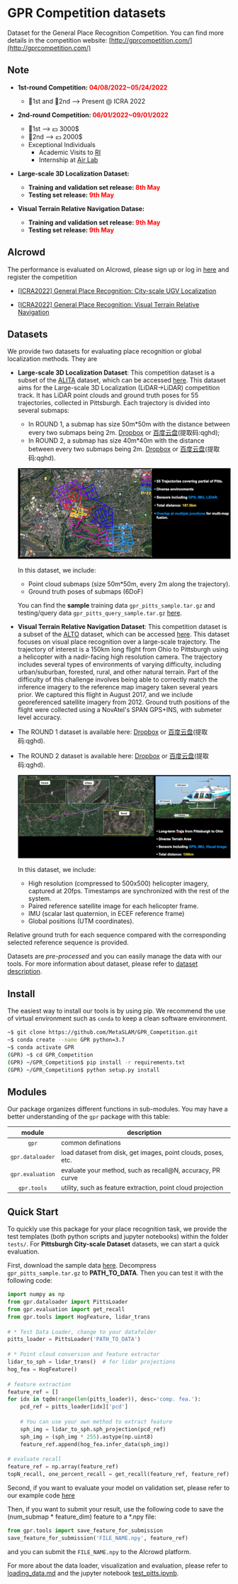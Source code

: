 # GPR Competition datasets

Dataset for the General Place Recognition Competition. You can find more details in the competition website: [http://gprcompetition.com/](http://gprcompetition.com/)

## Note
- **1st-round Competition: <font color=Red>04/08/2022~05/24/2022</font>**
  * :1st_place_medal:1st and :2nd_place_medal:2nd --> Present @ ICRA 2022

- **2nd-round Competition: <font color=Red>06/01/2022~09/01/2022</font>**
  * :1st_place_medal:1st --> :dollar: 3000$
  * :2nd_place_medal:2nd --> :dollar: 2000$
  * Exceptional Individuals 
    * Academic Visits to [RI](https://www.ri.cmu.edu/)
    * Internship at [Air Lab](http://theairlab.org/)

- **Large-scale 3D Localization Dataset:**
  * **Training and validation set release: <font color=Red>8th May</font>**
  * **Testing set release: <font color=Red>9th May</font>**

- **Visual Terrain Relative Navigation Datase:**
  * **Training and validation set release: <font color=Red>9th May</font>**
  * **Testing set release: <font color=Red>9th May</font>**

## AIcrowd
The performance is evaluated on AIcrowd, please sign up or log in [here](https://www.aicrowd.com/) and register the competition

* [[ICRA2022] General Place Recognition: City-scale UGV Localization](https://www.aicrowd.com/challenges/icra2022-general-place-recognition-city-scale-ugv-localization)

* [[ICRA2022] General Place Recognition: Visual Terrain Relative Navigation](https://www.aicrowd.com/challenges/icra2022-general-place-recognition-visual-terrain-relative-navigation)

## Datasets

We provide two datasets for evaluating place recognition or global localization methods. They are

- **Large-scale 3D Localization Dataset**: This competition dataset is a subset of the [ALITA](https://github.com/MetaSLAM/ALITA) dataset, which can be accessed [here](https://github.com/MetaSLAM/ALITA).
This dataset aims for the Large-scale 3D Localization (LiDAR$\rightarrow$LiDAR) competition track. It has LiDAR point clouds and ground truth poses for 55 trajectories, collected in Pittsburgh. Each trajectory is divided into several submaps: 
  * In ROUND 1, a submap has size 50m*50m with the distance between every two submaps being 2m. [Dropbox](https://www.dropbox.com/sh/q1w5dmghbkut553/AAAOCMaELmfHE4NN5cw06QBba?dl=0) or [百度云盘](https://pan.baidu.com/s/1M97bBnSoRhy-56NhAmpf7w)(提取码:qghd); 
  * In ROUND 2, a submap has size 40m*40m with the distance between every two submaps being 2m. [Dropbox](https://www.dropbox.com/sh/mgqypozwz1l8z9x/AABshUNN5lu8sWGVE5CtEhjoa?dl=0) or [百度云盘](https://pan.baidu.com/s/1M97bBnSoRhy-56NhAmpf7w)(提取码:qghd).
    
  ![pitts_large-scale](docs/data_pics/Pittsburgh_City-scale_Dataset.png)

  In this dataset, we include:
  * Point cloud submaps (size 50m*50m, every 2m along the trajectory).
  * Ground truth poses of submaps (6DoF)

  You can find the **sample** training data `gpr_pitts_sample.tar.gz` and testing/query data `gpr_pitts_query_sample.tar.gz` [here](https://sandbox.zenodo.org/record/1033096).

- **Visual Terrain Relative Navigation Dataset**: This competition dataset is a subset of the [ALTO](https://github.com/MetaSLAM/ALTO) dataset, which can be accessed [here](https://github.com/MetaSLAM/ALTO). 
This dataset focuses on visual place recognition over a large-scale trajectory. The trajectory of interest is a 150km long flight from Ohio to Pittsburgh using a helicopter with a nadir-facing high resolution camera. The trajectory includes several types of environments of varying difficulty, including urban/suburban, forested, rural, and other natural terrain.
Part of the difficulty of this challenge involves being able to correctly match the inference imagery to the reference map imagery taken several years prior. We captured this flight in August 2017, and we include georeferenced satellite imagery from 2012.
Ground truth positions of the flight were collected using a NovAtel's SPAN GPS+INS, with submeter level accuracy. 

* The ROUND 1 dataset is available here: [Dropbox](https://www.dropbox.com/sh/q1w5dmghbkut553/AAAOCMaELmfHE4NN5cw06QBba?dl=0) or [百度云盘](https://pan.baidu.com/s/1M97bBnSoRhy-56NhAmpf7w)(提取码:qghd).

* The ROUND 2 dataset is available here: [Dropbox](https://www.dropbox.com/scl/fo/saejbf9qanbfq40k8jo18/h?dl=0&rlkey=l19kx1vzzahifv3n5lkg19n84) or [百度云盘](https://pan.baidu.com/s/1M97bBnSoRhy-56NhAmpf7w)(提取码:qghd).
    
    ![uav_navigation](docs/data_pics/Pitts_Helicopter_Dataset.png)

    In this dataset, we include:
    * High resolution (compressed to 500x500) helicopter imagery, captured at 20fps. Timestamps are synchronized with the rest of the system.
    * Paired reference satellite image for each helicopter frame.
    * IMU (scalar last quaternion, in ECEF reference frame)
    * Global positions (UTM coordinates).

Relative ground truth for each sequence compared with the corresponding selected reference sequence is provided.

Datasets are *pre-processed* and you can easily manage the data with our tools. For more information about dataset, please refer to [dataset description](./docs/dataset_description.md).

## Install

The easiest way to install our tools is by using pip. We recommend the use of virtual environment such as `conda` to keep a clean software environment.

```bash
~$ git clone https://github.com/MetaSLAM/GPR_Competition.git
~$ conda create --name GPR python=3.7
~$ conda activate GPR
(GPR) ~$ cd GPR_Competition
(GPR) ~/GPR_Competition$ pip install -r requirements.txt
(GPR) ~/GPR_Competition$ python setup.py install
```

## Modules

Our package organizes different functions in sub-modules. You may have a better understanding of the `gpr` package with this table:

module | description
:--:   |--
`gpr`|common definations
`gpr.dataloader`|load dataset from disk, get images, point clouds, poses, etc.
`gpr.evaluation`|evaluate your method, such as recall@N, accuracy, PR curve
`gpr.tools`|utility, such as feature extraction, point cloud projection

## Quick Start

To quickly use this package for your place recognition task, we provide the test templates (both python scripts and jupyter notebooks) within the folder `tests/`. For **Pittsburgh City-scale Dataset** datasets, we can start a quick evaluation.

First, download the sample data [here](https://sandbox.zenodo.org/record/1033096). Decompress `gpr_pitts_sample.tar.gz` to **PATH_TO_DATA**. Then you can test it with the following code:

```python
import numpy as np
from gpr.dataloader import PittsLoader
from gpr.evaluation import get_recall
from gpr.tools import HogFeature, lidar_trans

# * Test Data Loader, change to your datafolder
pitts_loader = PittsLoader('PATH_TO_DATA')

# * Point cloud conversion and feature extractor
lidar_to_sph = lidar_trans()  # for lidar projections
hog_fea = HogFeature()

# feature extraction
feature_ref = []
for idx in tqdm(range(len(pitts_loader)), desc='comp. fea.'):
    pcd_ref = pitts_loader[idx]['pcd']

    # You can use your own method to extract feature
    sph_img = lidar_to_sph.sph_projection(pcd_ref)
    sph_img = (sph_img * 255).astype(np.uint8)
    feature_ref.append(hog_fea.infer_data(sph_img))

# evaluate recall
feature_ref = np.array(feature_ref)
topN_recall, one_percent_recall = get_recall(feature_ref, feature_ref)
```

Second, if you want to evaluate your model on validation set, please refer to our example code [here](tests/val_pitts.py)

Then, if you want to submit your result, use the following code to save the (num_submap * feature_dim) feature to a *.npy file:
```python
from gpr.tools import save_feature_for_submission
save_feature_for_submission('FILE_NAME.npy', feature_ref)
```
and you can submit the `FILE_NAME.npy` to the AIcrowd platform.

For more about the data loader, visualization and evaluation, please refer to [loading_data.md](./docs/loading_data.md) and the jupyter notebook [test_pitts.ipynb](./tests/test_pitts.ipynb).
